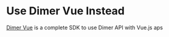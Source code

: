 # Use Dimer Vue Instead
[Dimer Vue](https://github.com/dimerapp/dimer-vue) is a complete SDK to use Dimer API with Vue.js aps
